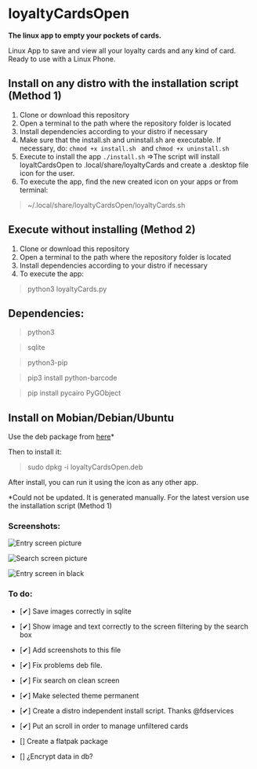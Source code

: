 # loyaltyCardsOpen

**The linux app to empty your pockets of cards.**

Linux App to save and view all your loyalty cards and any kind of card. Ready to use with a Linux Phone.

## Install on any distro with the installation script (Method 1)

1. Clone or download this repository
1. Open a terminal to the path where the repository folder is located
1. Install dependencies according to your distro if necessary
1. Make sure that the install.sh and uninstall.sh are executable. If necessary, do: ```chmod +x install.sh ``` and ```chmod +x uninstall.sh ```
1. Execute to install the app ``` ./install.sh ``` =>The script will install loyaltCardsOpen to .local/share/loyaltyCards and create a .desktop file icon for the user.
1. To execute the app, find the new created icon on your apps or from terminal:
> ~/.local/share/loyaltyCardsOpen/loyaltyCards.sh

## Execute without installing (Method 2)

1. Clone or download this repository
1. Open a terminal to the path where the repository folder is located
1. Install dependencies according to your distro if necessary
1. To execute the app:
> python3 loyaltyCards.py

## Dependencies: 

> python3

> sqlite

> python3-pip

> pip3 install python-barcode

> pip install pycairo PyGObject

## Install on Mobian/Debian/Ubuntu

Use the deb package from [here](https://github.com/joanisc/loyaltyCardsOpen/releases)*

Then to install it:

> sudo dpkg -i loyaltyCardsOpen.deb

After install, you can run it using the icon as any other app.

*Could not be updated. It is generated manually. For the latest version use the installation script (Method 1)

### Screenshots:

![Entry screen picture](/tmp/Entry.png?raw=true "Entry screen")

![Search screen picture](/tmp/Search.png?raw=true "Search screen")

![Entry screen in black](/tmp/SearchBlack.jpg?raw=true "Search screen")

### To do:

- [✔] Save images correctly in sqlite

- [✔] Show image and text correctly to the screen filtering by the search box

- [✔] Add screenshots to this file

- [✔] Fix problems deb file.

- [✔] Fix search on clean screen

- [✔] Make selected theme permanent

- [✔] Create a distro independent install script. Thanks @fdservices

- [✔] Put an scroll in order to manage unfiltered cards

- [] Create a flatpak package

- [] ¿Encrypt data in db?




